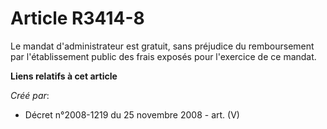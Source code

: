 # Article R3414-8

Le mandat d'administrateur est gratuit, sans préjudice du remboursement par l'établissement public des frais exposés pour
l'exercice de ce mandat.

**Liens relatifs à cet article**

_Créé par_:

  - Décret n°2008-1219 du 25 novembre 2008 - art. (V)
